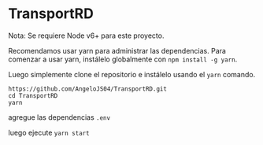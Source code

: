 # TransportRD

Nota: Se requiere Node v6+ para este proyecto.

Recomendamos usar yarn para administrar las dependencias. Para comenzar a usar yarn, instálelo globalmente con `npm install -g yarn`.

Luego simplemente clone el repositorio e instálelo usando el `yarn` comando.

```
https://github.com/AngeloJS04/TransportRD.git
cd TransportRD
yarn
```
agregue las dependencias `.env`

luego ejecute `yarn start`
